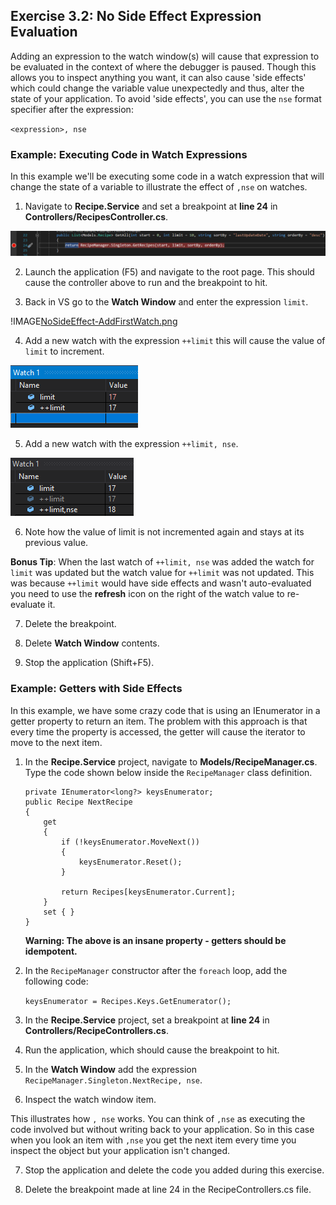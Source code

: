 ## Exercise 3.2: No Side Effect Expression Evaluation
Adding an expression to the watch window(s) will cause that expression to be evaluated in the context of where the debugger is paused. Though this allows you to inspect anything you want, it can also cause 'side effects' which could change the variable value unexpectedly and thus, alter the state of your application. To avoid 'side effects', you can use the `nse` format specifier after the expression:

`<expression>, nse`

### Example: Executing Code in Watch Expressions
In this example we'll be executing some code in a watch expression that will change the state of a variable to illustrate the effect of `,nse` on watches.

1. Navigate to **Recipe.Service** and set a breakpoint at **line 24** in **Controllers/RecipesController.cs**.

![Breakpoint at line 24 in RecipeController.cs](NoSideEffect-SetBreakpoint1.png)

2. Launch the application (F5) and navigate to the root page. This should cause the controller above to run and the breakpoint to hit.

3. Back in VS go to the **Watch Window** and enter the expression `limit`.

!IMAGE[NoSideEffect-AddFirstWatch.png](NoSideEffect-AddFirstWatch1.png)

4. Add a new watch with the expression `++limit` this will cause the value of `limit` to increment.

![Watch '++limit' added with a value of 11](NoSideEffect-AddWatchWithSideEffect1.png)

5. Add a new watch with the expression `++limit, nse`.

![NoSideEffect-AddWatchWithNoSideEffect.png](NoSideEffect-AddWatchWithNoSideEffect1.png)

6. Note how the value of limit is not incremented again and stays at its previous value.

**Bonus Tip**: When the last watch of `++limit, nse` was added the watch for `limit` was updated but the watch value for `++limit` was not updated. This was because `++limit` would have side effects and wasn't auto-evaluated you need to use the **refresh** icon on the right of the watch value to re-evaluate it. 

7. Delete the breakpoint.

8. Delete **Watch Window** contents.

8. Stop the application (Shift+F5).


### Example: Getters with Side Effects
In this example, we have some crazy code that is using an IEnumerator in a getter property to return an item. The problem with this approach is that every time the property is accessed, the getter will cause the iterator to move to the next item. 

1. In the **Recipe.Service** project, navigate to **Models/RecipeManager.cs**. Type the code shown below inside the `RecipeManager` class definition.

    ```
    private IEnumerator<long?> keysEnumerator;
    public Recipe NextRecipe
    {
        get
        {
            if (!keysEnumerator.MoveNext())
            {
                keysEnumerator.Reset();
            }

            return Recipes[keysEnumerator.Current];
        }
        set { }
    }
    ```

    **Warning: The above is an insane property - getters should be idempotent.**

2.  In the `RecipeManager` constructor after the `foreach` loop, add the following code:

    `keysEnumerator = Recipes.Keys.GetEnumerator();`

3. In the **Recipe.Service** project, set a breakpoint at **line 24** in **Controllers/RecipeControllers.cs**.

4. Run the application, which should cause the breakpoint to hit.

5. In the **Watch Window** add the expression `RecipeManager.Singleton.NextRecipe, nse`.

6. Inspect the watch window item. 

This illustrates how `, nse` works. You can think of `,nse` as executing the code involved but without writing back to your application. So in this case when you look an item with `,nse` you get the next item every time you inspect the object but your application isn't changed. 

7. Stop the application and delete the code you added during this exercise.

8. Delete the breakpoint made at line 24 in the RecipeControllers.cs file.